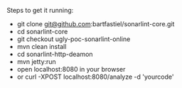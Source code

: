 Steps to get it running:
* git clone git@github.com:bartfastiel/sonarlint-core.git
* cd sonarlint-core
* git checkout ugly-poc-sonarlint-online
* mvn clean install
* cd sonarlint-http-deamon
* mvn jetty:run
* open localhost:8080 in your browser
* or curl -XPOST localhost:8080/analyze -d 'yourcode'

